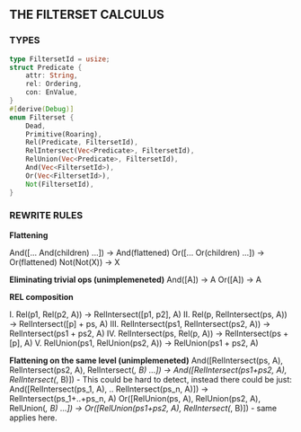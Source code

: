THE FILTERSET CALCULUS
---

### TYPES

```rust
type FiltersetId = usize;
struct Predicate {
    attr: String,
    rel: Ordering,
    con: EnValue,
}
#[derive(Debug)]
enum Filterset {
    Dead,
    Primitive(Roaring),
    Rel(Predicate, FiltersetId),
    RelIntersect(Vec<Predicate>, FiltersetId),
    RelUnion(Vec<Predicate>, FiltersetId),
    And(Vec<FiltersetId>),
    Or(Vec<FiltersetId>),
    Not(FiltersetId),
}
```

### REWRITE RULES

**Flattening**

And([... And(children) ...]) -> And(flattened)
Or([... Or(children) ...])  -> Or(flattened)
Not(Not(X)) -> X

**Eliminating trivial ops (unimplemeneted)**
And([A]) -> A
Or([A]) -> A

**REL composition**

I.   Rel(p1, Rel(p2, A)) -> RelIntersect([p1, p2], A)
II.  Rel(p, RelIntersect(ps, A)) -> RelIntersect([p] + ps, A)
III. RelIntersect(ps1, RelIntersect(ps2, A)) -> RelIntersect(ps1 + ps2, A)
IV.  RelIntersect(ps, Rel(p, A)) -> RelIntersect(ps + [p], A)
V.   RelUnion(ps1, RelUnion(ps2, A)) -> RelUnion(ps1 + ps2, A)


**Flattening on the same level (unimplemeneted)**
And([RelIntersect(ps, A), RelIntersect(ps2, A), RelIntersect(_, B) ...])
  -> And([RelIntersect(ps1+ps2, A), RelIntersect(_, B)])
    - This could be hard to detect, instead there could be just:
      And([RelIntersect(ps_1, A), .. RelIntersect(ps_n, A)]) -> RelIntersect(ps_1+..+ps_n, A)
Or([RelUnion(ps, A), RelUnion(ps2, A), RelUnion(_, B) ...])
    -> Or([RelUnion(ps1+ps2, A), RelIntersect(_, B)])
    - same applies here.
